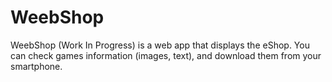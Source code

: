 # WeebShop

WeebShop  (Work In Progress) is a web app that displays the eShop.
You can check games information (images, text), and download them from your smartphone.